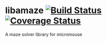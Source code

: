 libamaze [![Build Status](https://travis-ci.org/tokoro10g/libamaze.svg?branch=master)](https://travis-ci.org/tokoro10g/libamaze) [![Coverage Status](https://coveralls.io/repos/github/tokoro10g/libamaze/badge.svg?branch=master)](https://coveralls.io/github/tokoro10g/libamaze?branch=master)
============

A maze solver library for micromouse
